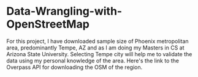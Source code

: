 # Data-Wrangling-with-OpenStreetMap

For this project, I have downloaded sample size of Phoenix metropolitan area, predominantly Tempe, AZ and as I am doing my Masters in CS at Arizona State University. Selecting Tempe city will help me to validate the data using my personal knowledge of the area. Here's the link to the Overpass API for downloading the OSM of the region.

